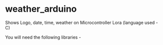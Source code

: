 # weather_arduino

Shows Logo, date, time, weather on Microcontroller Lora (language used - C)

You will need the following libraries - 
